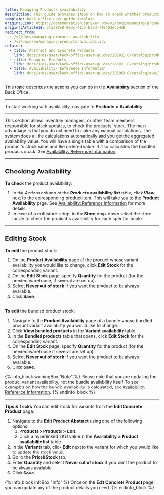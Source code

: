 ```yaml
---
title: Managing Products Availability
description: This guide provides steps on how to check whether products are in stock in the warehouse of the current store in the Back Office.
template: back-office-user-guide-template
originalLink: https://documentation.spryker.com/v2/docs/managing-products-availability
originalArticleId: 5faa97e8-803c-41d3-b7a4-725403ecb4e8
redirect_from:
  - /v2/docs/managing-products-availability
  - /v2/docs/en/managing-products-availability
related:
  - title: Abstract and Concrete Products
    link: docs/scos/user/back-office-user-guides/201811.0/catalog/products/abstract-and-concrete-products.html
  - title: Managing Products
    link: docs/scos/user/back-office-user-guides/201811.0/catalog/products/managing-products/managing-products.html
  - title: Availability- Reference Information
    link: docs/scos/user/back-office-user-guides/201903.0/catalog/availability/references/availability-reference-information.html
---
```


This topic describes the actions you can do in the **Availability** section of  the Back Office.
***
To start working with availability, navigate to **Products > Availability**.
***
This section allows inventory managers, or other team members responsible for stock updates, to check the products' stock.
The main advantage is that you do not need to make any manual calculations. The system does all the calculations automatically and you get the aggregated availability value. You will have a single table with  a comparison of the product's stock value and the ordered value. It also calculates the bundled products stock. See [Availability: Reference Information](/docs/scos/user/back-office-user-guides/{{page.version}}/catalog/availability/references/availability-reference-information.html).
***
## Checking Availability 

**To check** the product availability:
1. In the _Actions_ column of the **Products availability list** table, click **View** next to the corresponding product item. 
This will take you to the **Product Availability** page. See [Availability: Reference Information](/docs/scos/user/back-office-user-guides/{{page.version}}/catalog/availability/references/availability-reference-information.html) for more details.
2. In case of a multistore setup, in the **Store** drop-down select the store locale to check the product's availability for each specific locale.
***
## Editing Stock
**To edit** the product stock:
1. On the **Product Availability** page of the product whose variant availability you would like to change, click **Edit Stock** for the corresponding variant.
2. On the **Edit Stock** page, specify **Quantity** for the product (for the needed warehouse, if several are set up).
3. Select **Never out of stock** if you want the product to be always available.
4. Click **Save**.

</br>**To edit** the bundled product stock:
1. Navigate to the **Product Availability** page of a bundle whose bundled product variant availability you would like to change.
2. Click **View bundled products** in the **Variant availability** table.
3. In the **Bundled products** table that opens, click **Edit Stock** for the corresponding variant.
4. On the **Edit Stock** page, specify **Quantity** for the product (for the needed warehouse if several are set up).
5. Select **Never out of stock** if you want the product to be always available.
6. Click **Save**.

{% info_block warningBox "Note" %}
Please note that you are updating the product variant availability, not the bundle availability itself. To see examples on how the bundle availability is calculated, see [Availability: Reference Information](/docs/scos/user/back-office-user-guides/{{page.version}}/catalog/availability/references/availability-reference-information.html).
{% endinfo_block %}
***
**Tips & Tricks**
You can edit stock for variants from the **Edit Concrete Product** page:
1. Navigate to the **Edit Product Abstract** using one of the following options:
    1.  **Products > Products > Edit**.
    2.  Click a hyperlinked SKU value in the **Availability > Product availability list** table.
2. In the **Variants** tab, click **Edit** next to the variant for which you would like to update the stock value.
3. Go to the **Price&Stock** tab.
4. Enter **Quantity** and select **Never out of stock** if you want the product to be always available.
5. Click **Save**.

{% info_block infoBox "Info" %}
Once on the **Edit Concrete Product** page, you can update any of the product details you need.
{% endinfo_block %}
